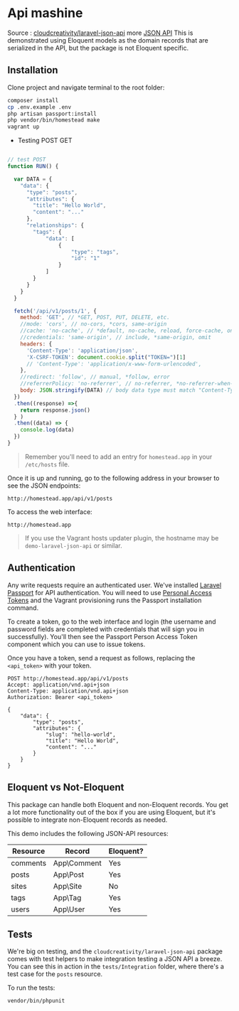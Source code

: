 
# Api mashine

Source :
  [cloudcreativity/laravel-json-api](https://github.com/cloudcreativity/laravel-json-api)
  more [JSON API](http://jsonapi.org)
  This is demonstrated using Eloquent models as the domain records that are serialized in the API,
  but the package is not Eloquent specific.

## Installation

Clone project and navigate terminal to the root folder:

``` bash
composer install
cp .env.example .env
php artisan passport:install
php vendor/bin/homestead make
vagrant up
```

 - Testing POST GET

```js

// test POST
function RUN() {

  var DATA = {
    "data": {
      "type": "posts",
      "attributes": {
        "title": "Hello World",
        "content": "..."
      },
      "relationships": {
        "tags": {
            "data": [
                {
                    "type": "tags",
                    "id": "1"
                }
            ]
        }
      }
    }
  }

  fetch('/api/v1/posts/1', {
    method: 'GET', // *GET, POST, PUT, DELETE, etc.
    //mode: 'cors', // no-cors, *cors, same-origin
    //cache: 'no-cache', // *default, no-cache, reload, force-cache, only-if-cached
    //credentials: 'same-origin', // include, *same-origin, omit
    headers: {
      'Content-Type': 'application/json',
      'X-CSRF-TOKEN': document.cookie.split("TOKEN=")[1]
      // 'Content-Type': 'application/x-www-form-urlencoded',
    },
    //redirect: 'follow', // manual, *follow, error
    //referrerPolicy: 'no-referrer', // no-referrer, *no-referrer-when-downgrade, origin, origin-when-cross-origin, same-origin, strict-origin, strict-origin-when-cross-origin, unsafe-url
    body: JSON.stringify(DATA) // body data type must match "Content-Type" header
  })
  .then((response) =>{
    return response.json()
  } )
  .then((data) => {
    console.log(data)
  })
}
```

> Remember you'll need to add an entry for `homestead.app` in your `/etc/hosts` file.

Once it is up and running, go to the following address in your browser to see the JSON endpoints:

```
http://homestead.app/api/v1/posts
```

To access the web interface:

```
http://homestead.app
```

> If you use the Vagrant hosts updater plugin, the hostname may be `demo-laravel-json-api` or similar.

## Authentication

Any write requests require an authenticated user. We've installed
[Laravel Passport](https://laravel.com/docs/passport) for API authentication. You will need to use
[Personal Access Tokens](https://laravel.com/docs/passport#personal-access-tokens) and the Vagrant provisioning
runs the Passport installation command.

To create a token, go to the web interface and login (the username and password fields are completed with
credentials that will sign you in successfully). You'll then see the Passport Person Access Token component
which you can use to issue tokens.

Once you have a token, send a request as follows, replacing the `<api_token>` with your token.

```http
POST http://homestead.app/api/v1/posts
Accept: application/vnd.api+json
Content-Type: application/vnd.api+json
Authorization: Bearer <api_token>

{
    "data": {
        "type": "posts",
        "attributes": {
            "slug": "hello-world",
            "title": "Hello World",
            "content": "..."
        }
    }
}
```

## Eloquent vs Not-Eloquent

This package can handle both Eloquent and non-Eloquent records. You get a lot more functionality out of the box if
you are using Eloquent, but it's possible to integrate non-Eloquent records as needed.

This demo includes the following JSON-API resources:

| Resource | Record | Eloquent? |
| --- | --- | --- |
| comments | App\Comment | Yes |
| posts | App\Post | Yes |
| sites | App\Site | No |
| tags | App\Tag | Yes |
| users | App\User | Yes |

## Tests

We're big on testing, and the `cloudcreativity/laravel-json-api` package comes with test helpers to make integration
testing a JSON API a breeze. You can see this in action in the `tests/Integration` folder, where there's a test case
for the `posts` resource.

To run the tests:

```bash
vendor/bin/phpunit
```

